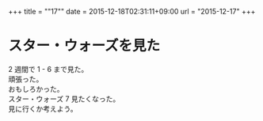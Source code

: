 +++
title = ""17""
date = 2015-12-18T02:31:11+09:00
url = "2015-12-17"
+++

スター・ウォーズを見た
===
2 週間で 1 - 6 まで見た。  
頑張った。  
おもしろかった。  
スター・ウォーズ 7 見たくなった。  
見に行くか考えよう。
